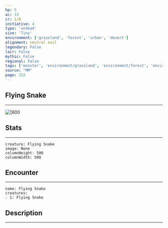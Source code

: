 ```yaml
---
hp: 5
ac: 13
cr: 1/8
initiative: 4
type: 'undead'    
size: 'Tiny'
environment: ['grassland', 'forest', 'urban', 'desert']
alignment: neutral evil
legendary: False
lair: False
mythic: False
regional: False
tags: ['monster', 'environment/grassland', 'environment/forest', 'environment/urban', 'environment/desert']
source: "MM"
page: 322
---
```


## Flying Snake
---

![|600](D:/Program%20Files/5e.tools/img/bestiary/MM/Flying%20Snake.jpg)

## Stats
---

```statblock
creature: Flying Snake
image: None
columnHeight: 500
columnWidth: 500
```

## Encounter
---

```encounter-table
name: Flying Snake
creatures:
- 1: Flying Snake
```

## Description
---




